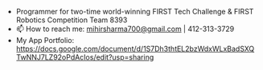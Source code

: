 - Programmer for two-time world-winning FIRST Tech Challenge & FIRST Robotics Competition Team 8393
- 📫 How to reach me: mihirsharma700@gmail.com | 412-313-3729
- My App Portfolio: https://docs.google.com/document/d/1S7Dh3thtEL2bzWdxWLxBadSXQTwNNJ7LZ92oPdAcIos/edit?usp=sharing
